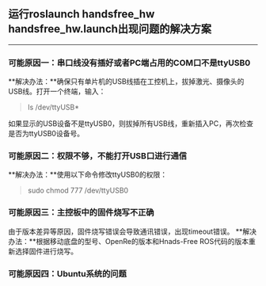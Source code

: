 ## 运行roslaunch handsfree_hw handsfree_hw.launch出现问题的解决方案

---

### 可能原因一：串口线没有插好或者PC端占用的COM口不是ttyUSB0
**解决办法：**确保只有单片机的USB线插在工控机上，拔掉激光、摄像头的USB线。打开一个终端，输入：
>ls /dev/ttyUSB*

如果显示的USB设备不是ttyUSB0，则拔掉所有USB线，重新插入PC，再次检查是否为ttyUSB0设备号。

### 可能原因二：权限不够，不能打开USB口进行通信
**解决办法：**使用以下命令修改ttyUSB0的权限：
> sudo chmod 777 /dev/ttyUSB0

### 可能原因三：主控板中的固件烧写不正确
由于版本差异等原因，固件烧写错误会导致通讯错误，出现timeout错误。
**解决办法：**根据移动底盘的型号、OpenRe的版本和Hnads-Free ROS代码的版本重新选择固件进行烧写。

### 可能原因四：Ubuntu系统的问题
